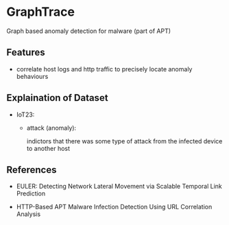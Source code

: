 # GraphTrace
Graph based anomaly detection for malware (part of APT)

## Features
- correlate host logs and http traffic to precisely locate anomaly behaviours

## Explaination of Dataset

- IoT23:
    - attack (anomaly):

        indictors that there was some type of attack from the infected device to another host

## References

- EULER: Detecting Network Lateral Movement via Scalable Temporal Link Prediction

- HTTP-Based APT Malware Infection Detection Using URL Correlation Analysis
